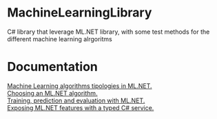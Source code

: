 # MachineLearningLibrary
C# library that leverage ML.NET library, with some test methods for the different machine learning alrgoritms
# Documentation
<a href="https://mirkomaggioni.com/2018/08/31/machine-learning-algorithms-tipologies-ml-net/">Machine Learning algorithms tipologies in ML.NET.</a><br/>
<a href="https://mirkomaggioni.com/2018/09/04/choose-ml-net-algorithm/">Choosing an ML.NET algorithm.</a><br/>
<a href="https://mirkomaggioni.com/2018/09/10/training-prediction-evaluation-with-ml-net/">Training, prediction and evaluation with ML.NET.</a><br/>
<a href="https://mirkomaggioni.com/2018/09/17/exposing-ml-net-features-with-a-typed-c-service/">Exposing ML.NET features with a typed C# service.</a><br/>
